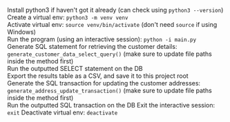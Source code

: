 Install python3 if haven't got it already (can check using `python3 --version`)  
Create a virtual env: `python3 -m venv venv`  
Activate virtual env: `source venv/bin/activate` (don't need `source` if using Windows)  
Run the program (using an interactive session): `python -i main.py`  
Generate SQL statement for retrieving the customer details: `generate_customer_data_select_query()` (make sure to update file paths inside the method first)  
Run the outputted SELECT statement on the DB  
Export the results table as a CSV, and save it to this project root  
Generate the SQL transaction for updating the customer addresses: `generate_address_update_transaction()` (make sure to update file paths inside the method first)  
Run the outputted SQL transaction on the DB
Exit the interactive session: `exit`
Deactivate virtual env: `deactivate`  
